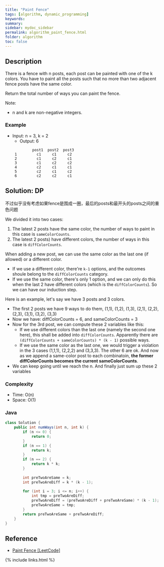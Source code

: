 ```yaml
---
title: "Paint Fence"
tags: [algorithm, dynamic_programming]
keywords:
summary:
sidebar: mydoc_sidebar
permalink: algorithm_paint_fence.html
folder: algorithm
toc: false
---
```


## Description
There is a fence with n posts, each post can be painted with one of the k colors.
You have to paint all the posts such that no more than two adjacent fence posts have the same color.

Return the total number of ways you can paint the fence.

Note:
* n and k are non-negative integers.

### Example
* Input: n = 3, k = 2
  * Output: 6
  ```
           post1  post2  post3           
   1         c1     c1     c2 
   2         c1     c2     c1 
   3         c1     c2     c2 
   4         c2     c1     c1  
   5         c2     c1     c2
   6         c2     c2     c1
  ```

## Solution: DP
不过似乎没有考虑如果fence是围成一圈，最后的posts和最开头的posts之间的重色问题

We divided it into two cases:
1. The latest 2 posts have the same color, the number of ways to paint in this case is `sameColorCounts`.
2. The latest 2 posts) have different colors, the number of ways in this case is `diffColorCounts`.

When adding a new post, we can use the same color as the last one (if allowed) or a different color. 
* If we use a different color, there're `k-1` options, and the outcomes shoule belong to the `diffColorCounts` category. 
* If we use the same color, there's only 1 option, and we can only do this when the last 2 have different colors (which is the `diffColorCounts`). 
So we can have our induction step.

Here is an example, let's say we have 3 posts and 3 colors. 
* The first 2 posts we have 9 ways to do them, (1,1), (1,2), (1,3), (2,1), (2,2), (2,3), (3,1), (3,2), (3,3)
* Now we have: diffColorCounts = 6, and sameColorCounts = 3
* Now for the 3rd post, we can compute these 2 variables like this:
  * If we use different colors than the last one (namely the second one here), this shall be added into `diffColorCounts`. Apparently there are `(diffColorCounts + sameColorCounts) * (k - 1)` possible ways.
  * If we use the same color as the last one, we would trigger a violation in the 3 cases (1,1,1), (2,2,2) and (3,3,3). The other 6 are ok. And now as we append a same-color post to each combinatoin, **the former diffColorCounts becomes the current sameColorCounts**.
* We can keep going until we reach the n. And finally just sum up these 2 variables

### Complexity
* Time: O(n)
* Space: O(1)

### Java
```java
class Solution {
    public int numWays(int n, int k) {
        if (n <= 0) {
            return 0;
        }
        if (n == 1) {
            return k;
        }
        if (n == 2) {
            return k * k;
        }
        
        int preTwoAreSame = k;
        int preTwoAreDiff = k * (k - 1);
        
        for (int i = 3; i <= n; i++) {
            int tmp = preTwoAreDiff;
            preTwoAreDiff = (preTwoAreDiff + preTwoAreSame) * (k - 1);
            preTwoAreSame = tmp;
        }
        return preTwoAreSame + preTwoAreDiff;
    }
}
```

## Reference
* [Paint Fence [LeetCode]](https://leetcode.com/problems/paint-fence/description/)

{% include links.html %}
